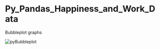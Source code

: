 # Py_Pandas_Happiness_and_Work_Data
Bubbleplot graphs 

![pyBubbleplot](https://user-images.githubusercontent.com/40834093/171653931-d229a7b2-7739-49d3-a86d-13f4e7dfdf7f.PNG)
